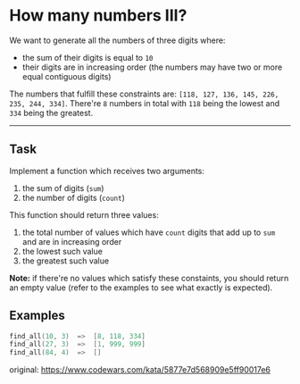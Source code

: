 # How many numbers III?
We want to generate all the numbers of three digits where:
- the sum of their digits is equal to `10`
- their digits are in increasing order (the numbers may have two or more equal contiguous digits)

The numbers that fulfill these constraints are: `[118, 127, 136, 145, 226, 235, 244, 334]`. There're `8` numbers in total with `118` being the lowest and `334` being the greatest.

---

## Task

Implement a function which receives two arguments:

1. the sum of digits (`sum`)
2. the number of digits (`count`)

This function should return three values:

1. the total number of values which have `count` digits that add up to `sum` and are in increasing order
2. the lowest such value
3. the greatest such value

**Note:** if there're no values which satisfy these constaints, you should return an empty value (refer to the examples to see what exactly is expected).

## Examples
```go
find_all(10, 3)  =>  [8, 118, 334]
find_all(27, 3)  =>  [1, 999, 999]
find_all(84, 4)  =>  []
```

original: https://www.codewars.com/kata/5877e7d568909e5ff90017e6